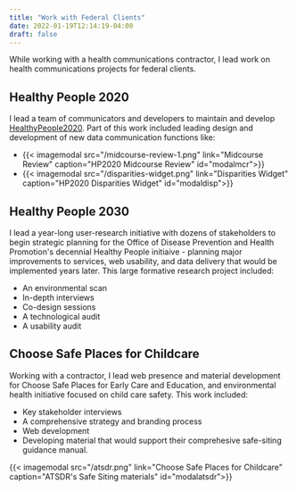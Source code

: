 ```yaml
---
title: "Work with Federal Clients"
date: 2022-01-19T12:14:19-04:00
draft: false
---
```


While working with a health communications contractor, I lead work on health communications projects for federal clients. 

## Healthy People 2020
I lead a team of communicators and developers to maintain and develop [HealthyPeople2020](https://www.healthypeople.gov/2020). Part of this work included leading design and development of new data communication functions like:
- {{< imagemodal src="/midcourse-review-1.png" link="Midcourse Review" caption="HP2020 Midcourse Review" id="modalmcr">}}
- {{< imagemodal src="/disparities-widget.png" link="Disparities Widget" caption="HP2020 Disparities Widget" id="modaldisp">}}

## Healthy People 2030
I lead a year-long user-research initiative with dozens of stakeholders to begin strategic planning for the Office of Disease Prevention and Health Promotion's decennial Healthy People initiaive - planning major improvements to services, web usability, and data delivery that would be implemented years later. This large formative research project included:
- An environmental scan
- In-depth interviews
- Co-design sessions
- A technological audit
- A usability audit

## Choose Safe Places for Childcare
Working with a contractor, I lead web presence and material development for Choose Safe Places for Early Care and Education, and environmental health initiative focused on child care safety. This work included:
- Key stakeholder interviews
- A comprehensive strategy and branding process
- Web development
- Developing material that would support their comprehesive safe-siting guidance manual.

{{< imagemodal src="/atsdr.png" link="Choose Safe Places for Childcare" caption="ATSDR's Safe Siting materials" id="modalatsdr">}}

